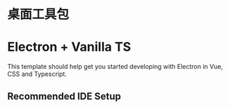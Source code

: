 # 桌面工具包

# Electron + Vanilla TS

This template should help get you started developing with Electron in Vue, CSS and Typescript.

## Recommended IDE Setup

